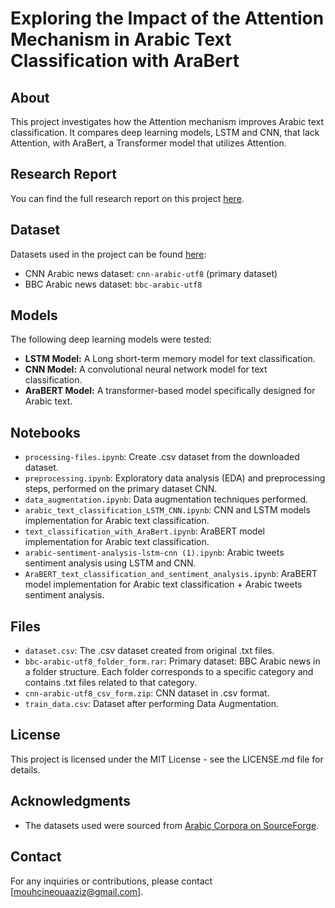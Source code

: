 # Exploring the Impact of the Attention Mechanism in Arabic Text Classification with AraBert

## About
This project investigates how the Attention mechanism improves Arabic text classification. It compares deep learning models, LSTM and CNN, that lack Attention, with AraBert, a Transformer model that utilizes Attention.

## Research Report
You can find the full research report on this project [here](./report.pdf).

## Dataset
Datasets used in the project can be found [here](https://sourceforge.net/projects/ar-text-mining/files/Arabic-Corpora/):
- CNN Arabic news dataset: `cnn-arabic-utf8` (primary dataset)
- BBC Arabic news dataset: `bbc-arabic-utf8`

## Models
The following deep learning models were tested:
- **LSTM Model:** A Long short-term memory model for text classification.
- **CNN Model:** A convolutional neural network model for text classification.
- **AraBERT Model:** A transformer-based model specifically designed for Arabic text.

## Notebooks
- `processing-files.ipynb`: Create .csv dataset from the downloaded dataset.
- `preprocessing.ipynb`: Exploratory data analysis (EDA) and preprocessing steps, performed on the primary dataset CNN.
- `data_augmentation.ipynb`: Data augmentation techniques performed.
- `arabic_text_classification_LSTM_CNN.ipynb`: CNN and LSTM models implementation for Arabic text classification.
- `text_classification_with_AraBert.ipynb`: AraBERT model implementation for Arabic text classification.
- `arabic-sentiment-analysis-lstm-cnn (1).ipynb`: Arabic tweets sentiment analysis using LSTM and CNN.
- `AraBERT_text_classification_and_sentiment_analysis.ipynb`: AraBERT model implementation for Arabic text classification + Arabic tweets sentiment analysis.

## Files
- `dataset.csv`: The .csv dataset created from original .txt files.
- `bbc-arabic-utf8_folder_form.rar`: Primary dataset: BBC Arabic news in a folder structure. Each folder corresponds to a specific category and contains .txt files related to that category.
- `cnn-arabic-utf8_csv_form.zip`: CNN dataset in .csv format.
- `train_data.csv`: Dataset after performing Data Augmentation.

## License
This project is licensed under the MIT License - see the LICENSE.md file for details.

## Acknowledgments
- The datasets used were sourced from [Arabic Corpora on SourceForge](https://sourceforge.net/projects/ar-text-mining/files/Arabic-Corpora/).

## Contact
For any inquiries or contributions, please contact [mouhcineouaaziz@gmail.com].
